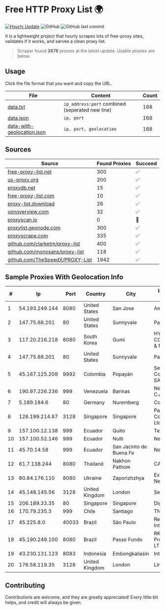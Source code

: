 
# Free HTTP Proxy List 🌍

[![Hourly Update](https://github.com/mertguvencli/http-proxy-list/actions/workflows/main.yml/badge.svg?branch=main)](https://github.com/mertguvencli/http-proxy-list/actions/workflows/main.yml)
![GitHub](https://img.shields.io/github/license/mertguvencli/http-proxy-list)
![GitHub last commit](https://img.shields.io/github/last-commit/mertguvencli/http-proxy-list)

It is a lightweight project that hourly scrapes lots of free-proxy sites, validates if it works, and serves a clean proxy list.


> Scraper found **3678** proxies at the latest update. Usable proxies are below.

## Usage

Click the file format that you want and copy the URL.


|File|Content|Count|
|----|-------|-----|
|[data.txt](https://raw.githubusercontent.com/mertguvencli/http-proxy-list/main/proxy-list/data.txt)|`ip_address:port` combined (seperated new line)|168|
|[data.json](https://raw.githubusercontent.com/mertguvencli/http-proxy-list/main/proxy-list/data.json)|`ip, port`|168|
|[data-with-geolocation.json](https://raw.githubusercontent.com/mertguvencli/http-proxy-list/main/proxy-list/data-with-geolocation.json)|`ip, port, geolocation`|168|

## Sources

|Source|Found Proxies|Succeed|
|------|-------------|-------|
|[free-proxy-list.net](https://free-proxy-list.net)|300|✅|
|[us-proxy.org](https://www.us-proxy.org)|200|✅|
|[proxydb.net](http://proxydb.net)|15|✅|
|[free-proxy-list.com](https://free-proxy-list.com/?page=&port=&type%5B%5D=http&type%5B%5D=https&up_time=0&search=Search)|10|✅|
|[proxy-list.download](https://www.proxy-list.download/HTTP)|26|✅|
|[vpnoverview.com](https://vpnoverview.com/privacy/anonymous-browsing/free-proxy-servers)|32|✅|
|[proxyscan.io](https://www.proxyscan.io)|0|🚫|
|[proxylist.geonode.com](https://proxylist.geonode.com/api/proxy-list?limit=300&page=1&sort_by=lastChecked&sort_type=desc&protocols=http,https)|300|✅|
|[proxyscrape.com](https://api.proxyscrape.com/v2/?request=displayproxies&protocol=http&timeout=10000&country=all&ssl=all&anonymity=all)|335|✅|
|[github.com/clarketm/proxy-list](https://raw.githubusercontent.com/clarketm/proxy-list/master/proxy-list-raw.txt)|400|✅|
|[github.com/monosans/proxy-list](https://raw.githubusercontent.com/monosans/proxy-list/main/proxies/http.txt)|118|✅|
|[github.com/TheSpeedX/PROXY-List](https://raw.githubusercontent.com/TheSpeedX/PROXY-List/master/http.txt)|1942|✅|


## Sample Proxies With Geolocation Info

|#|Ip|Port|Country|City|Internet Service Provider|
|-|--|----|-------|----|-------------------------|
|1|54.193.249.144|8080|United States|San Jose|Amazon.com, Inc.|
|2|147.75.68.201|80|United States|Sunnyvale|Packet Host, Inc.|
|3|117.20.216.218|8080|South Korea|Gumi|HYUNDAI COMMUNICATIONS & NETWORK|
|4|147.75.68.201|80|United States|Sunnyvale|Packet Host, Inc.|
|5|45.167.125.209|9992|Colombia|Popayán|Sepcom Comunicaciones SAS|
|6|190.97.226.236|999|Venezuela|Barinas|NetLink América C.A.|
|7|5.189.184.6|80|Germany|Nuremberg|Contabo GmbH|
|8|128.199.214.87|3128|Singapore|Singapore|Partner Communications Ltd.|
|9|157.100.12.138|999|Ecuador|Quito|Telconet S.A|
|10|157.100.52.146|999|Ecuador|Nulti|Nedetel S.A.|
|11|45.70.14.58|999|Ecuador|San Jacinto de Buena Fe|Nedetel S.A.|
|12|61.7.138.244|8080|Thailand|Nakhon Pathom|CAT-BB|
|13|80.84.176.110|8080|Ukraine|Zaporizhzhya|Express Radio Networks|
|14|45.148.145.56|3128|United Kingdom|London|Serverius B.V.|
|15|206.189.33.35|80|Singapore|Singapore|DigitalOcean, LLC|
|16|170.79.235.3|999|Chile|Santiago|TNA Solutions SpA|
|17|45.225.8.0|40033|Brazil|São Paulo|Rede Megas Internet|
|18|45.190.249.100|8080|Brazil|Passo Fundo|RK Telecom Provedor Internet LTDA|
|19|43.230.131.123|8083|Indonesia|Embongkaliasin|Internet Ini Saja|
|20|176.58.119.35|3128|United Kingdom|London|Linode, LLC|



## Contributing

Contributions are welcome, and they are greatly appreciated! Every
little bit helps, and credit will always be given.

